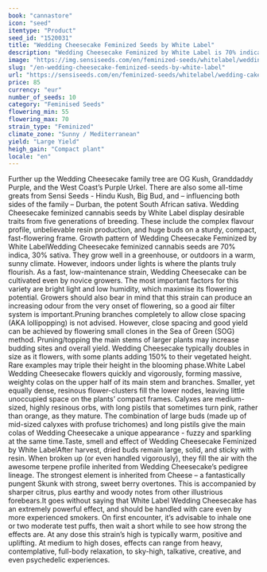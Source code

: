 ```yaml
---
book: "cannastore"
icon: "seed"
itemtype: "Product"
seed_id: "1520031"
title: "Wedding Cheesecake Feminized Seeds by White Label"
description: "Wedding Cheesecake Feminized by White Label is 70% indica, 30% sativa. Plants are compact, but yields are big. The high is intense, relaxing and creative."
image: "https://img.sensiseeds.com/en/feminized-seeds/whitelabel/wedding-cake-image.png"
slug: "/en-wedding-cheesecake-feminized-seeds-by-white-label"
url: "https://sensiseeds.com/en/feminized-seeds/whitelabel/wedding-cake?a_aid=cannastore"
price: 85
currency: "eur"
number_of_seeds: 10
category: "Feminised Seeds"
flowering_min: 55
flowering_max: 70
strain_type: "Feminized"
climate_zone: "Sunny / Mediterranean"
yield: "Large Yield"
heigh_gain: "Compact plant"
locale: "en"
---
```

Further up the Wedding Cheesecake family tree are OG Kush, Granddaddy Purple, and the West Coast’s Purple Urkel. There are also some all-time greats from Sensi Seeds - Hindu Kush, Big Bud, and – influencing both sides of the family – Durban, the potent South African sativa. Wedding Cheesecake feminized cannabis seeds by White Label display desirable traits from five generations of breeding. These include the complex flavour profile, unbelievable resin production, and huge buds on a sturdy, compact, fast-flowering frame. Growth pattern of Wedding Cheesecake Feminized by White LabelWedding Cheesecake feminized cannabis seeds are 70% indica, 30% sativa. They grow well in a greenhouse, or outdoors in a warm, sunny climate. However, indoors under lights is where the plants truly flourish. As a fast, low-maintenance strain, Wedding Cheesecake can be cultivated even by novice growers. The most important factors for this variety are bright light and low humidity, which maximise its flowering potential. Growers should also bear in mind that this strain can produce an increasing odour from the very onset of flowering, so a good air filter system is important.Pruning branches completely to allow close spacing (AKA lollipopping) is not advised. However, close spacing and good yield can be achieved by flowering small clones in the Sea of Green (SOG) method. Pruning/topping the main stems of larger plants may increase budding sites and overall yield. Wedding Cheesecake typically doubles in size as it flowers, with some plants adding 150% to their vegetated height. Rare examples may triple their height in the blooming phase.White Label Wedding Cheesecake flowers quickly and vigorously, forming massive, weighty colas on the upper half of its main stem and branches. Smaller, yet equally dense, resinous flower-clusters fill the lower nodes, leaving little unoccupied space on the plants’ compact frames. Calyxes are medium-sized, highly resinous orbs, with long pistils that sometimes turn pink, rather than orange, as they mature. The combination of large buds (made up of mid-sized calyxes with profuse trichomes) and long pistils give the main colas of Wedding Cheesecake a unique appearance - fuzzy and sparkling at the same time.Taste, smell and effect of Wedding Cheesecake Feminized by White LabelAfter harvest, dried buds remain large, solid, and sticky with resin. When broken up (or even handled vigorously), they fill the air with the awesome terpene profile inherited from Wedding Cheesecake’s pedigree lineage. The strongest element is inherited from Cheese – a fantastically pungent Skunk with strong, sweet berry overtones. This is accompanied by sharper citrus, plus earthy and woody notes from other illustrious forebears.It goes without saying that White Label Wedding Cheesecake has an extremely powerful effect, and should be handled with care even by more experienced smokers. On first encounter, it’s advisable to inhale one or two moderate test puffs, then wait a short while to see how strong the effects are. At any dose this strain’s high is typically warm, positive and uplifting. At medium to high doses, effects can range from heavy, contemplative, full-body relaxation, to sky-high, talkative, creative, and even psychedelic experiences.
